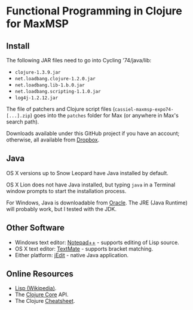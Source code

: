 # Functional Programming in Clojure for MaxMSP

## Install

The following JAR files need to go into Cycling '74/java/lib:

* `clojure-1.3.9.jar`
* `net.loadbang.clojure-1.2.0.jar`
* `net.loadbang.lib-1.b.0.jar`
* `net.loadbang.scripting-1.1.0.jar`
* `log4j-1.2.12.jar`

The file of patchers and Clojure script files
(`cassiel-maxmsp-expo74-[...].zip`) goes into the `patches` folder for
Max (or anywhere in Max's search path).

Downloads available under this GitHub project if you have an account; otherwise, all
available from [Dropbox][dropbox].

## Java

OS X versions up to Snow Leopard have Java installed by default.

OS X Lion does not have Java installed, but typing `java` in a
Terminal window prompts to start the installation process.

For Windows, Java is downloadable from [Oracle][java]. The JRE (Java
Runtime) will probably work, but I tested with the JDK.

## Other Software

* Windows text editor: [Notepad++][npp] - supports editing of Lisp source.
* OS X text editor: [TextMate][tm] - supports bracket matching.
* Either platform: [jEdit][jedit] - native Java application.

## Online Resources

* [Lisp (Wikipedia)][wlisp].
* The [Clojure Core][core] API.
* The Clojure [Cheatsheet][cheat].

[wlisp]: http://en.wikipedia.org/wiki/Lisp_%28programming_language%29
[core]: http://clojure.github.com/clojure/clojure.core-api.html
[cheat]: http://clojure.org/cheatsheet
[java]: http://www.oracle.com/technetwork/java/javase/downloads/index.html
[npp]: http://http://notepad-plus-plus.org
[tm]: http://macromates.com
[jedit]: http://www.jedit.org
[dropbox]: http://dl.dropbox.com/u/2546860/expo74-clojure.zip
